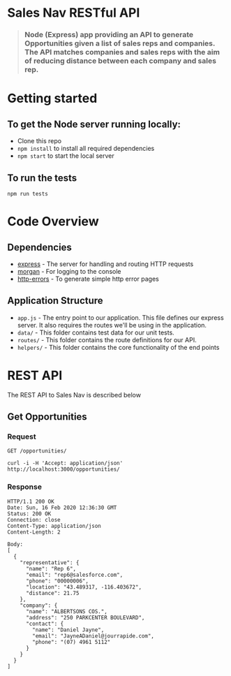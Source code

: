 # Sales Nav RESTful API
> ### Node (Express) app providing an API to generate Opportunities given a list of sales reps and companies. The API matches companies and sales reps with the aim of reducing distance between each company and sales rep.

# Getting started
## To get the Node server running locally:

- Clone this repo
- `npm install` to install all required dependencies
- `npm start` to start the local server

## To run the tests
````
npm run tests
````

# Code Overview
## Dependencies
- [express](https://www.npmjs.com/package/express) - The server for handling and routing HTTP requests
- [morgan](https://github.com/expressjs/morgan) - For logging to the console
- [http-errors](https://www.npmjs.com/package/http-errors) - To generate simple http error pages

## Application Structure

- `app.js` - The entry point to our application. This file defines our express server. It also requires the routes we'll be using in the application.
- `data/` - This folder contains test data for our unit tests.
- `routes/` - This folder contains the route definitions for our API.
- `helpers/` - This folder contains the core functionality of the end points

# REST API
The REST API to Sales Nav is described below

## Get Opportunities
### Request
````
GET /opportunities/
````
````
curl -i -H 'Accept: application/json' http://localhost:3000/opportunities/
````

### Response
````
HTTP/1.1 200 OK
Date: Sun, 16 Feb 2020 12:36:30 GMT
Status: 200 OK
Connection: close
Content-Type: application/json
Content-Length: 2

Body:
[
  {
    "representative": {
      "name": "Rep 6",
      "email": "rep6@salesforce.com",
      "phone": "00000006",
      "location": "43.489317, -116.403672",
      "distance": 21.75
    },
    "company": {
      "name": "ALBERTSONS COS.",
      "address": "250 PARKCENTER BOULEVARD",
      "contact": {
        "name": "Daniel Jayne",
        "email": "JayneADaniel@jourrapide.com",
        "phone": "(07) 4961 5112"
      }
    }
  }
]
````